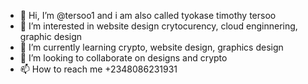 - 👋 Hi, I’m @tersoo1 and i am also called tyokase timothy tersoo
- 👀 I’m interested in website design crytocurency, cloud enginnering, graphic design
- 🌱 I’m currently learning crypto, website design, graphics design 
- 💞️ I’m looking to collaborate on designs and crypto
- 📫 How to reach me +2348086231931

<!---
tersoo1/tersoo1 is a ✨ special ✨ repository because its `README.md` (this file) appears on your GitHub profile.
You can click the Preview link to take a look at your changes.
--->
